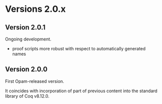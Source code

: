 # Versions 2.0.x

## Version 2.0.1

Ongoing development.

* proof scripts more robust with respect to automatically generated names

## Version 2.0.0

First Opam-released version.

It coincides with incorporation of part of previous content into the standard library of Coq v8.12.0.

